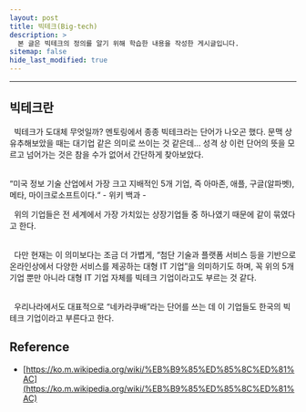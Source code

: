 ```yaml
---
layout: post
title: 빅테크(Big-tech)
description: >
  본 글은 빅테크의 정의를 알기 위해 학습한 내용을 작성한 게시글입니다.
sitemap: false
hide_last_modified: true
---
```


---

## 빅테크란

&nbsp; 빅테크가 도대체 무엇일까? 멘토링에서 종종 빅테크라는 단어가 나오곤 했다. 문맥 상 유추해보았을 때는 대기업 같은 의미로 쓰이는 것 같은데… 성격 상 이런 단어의 뜻을 모르고 넘어가는 것은 참을 수가 없어서 간단하게 찾아보았다. <br><br>

“미국 정보 기술 산업에서 가장 크고 지배적인 5개 기업, 즉 아마존, 애플, 구글(알파벳), 메타, 마이크로소프트이다.“ - 위키 백과 - <br>

&nbsp; 위의 기업들은 전 세계에서 가장 가치있는 상장기업들 중 하나였기 때문에 같이 묶였다고 한다. <br><br>

&nbsp; 다만 현재는 이 의미보다는 조금 더 가볍게, “첨단 기술과 플랫폼 서비스 등을 기반으로 온라인상에서 다양한 서비스를 제공하는 대형 IT 기업”을 의미하기도 하며, 꼭 위의 5개 기업 뿐만 아니라 대형 IT 기업 자체를 빅테크 기업이라고도 부르는 것 같다. <br><br>

&nbsp; 우리나라에서도 대표적으로 “네카라쿠배”라는 단어를 쓰는 데 이 기업들도 한국의 빅테크 기업이라고 부른다고 한다.

## Reference

- [https://ko.m.wikipedia.org/wiki/%EB%B9%85%ED%85%8C%ED%81%AC](https://ko.m.wikipedia.org/wiki/%EB%B9%85%ED%85%8C%ED%81%AC)
